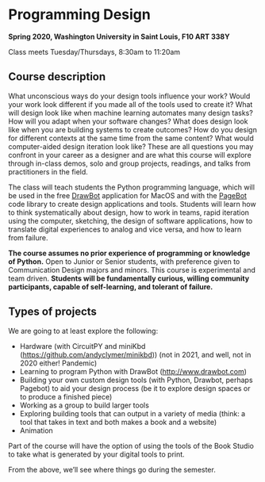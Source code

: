 # Programming Design
__Spring 2020, Washington University in Saint Louis, F10 ART 338Y__

Class meets Tuesday/Thursdays, 8:30am to 11:20am

## Course description
What unconscious ways do your design tools influence your work? Would your work look different if you made all of the tools used to create it? What will design look like when machine learning automates many design tasks? How will you adapt when your software changes? What does design look like when you are building systems to create outcomes? How do you design for different contexts at the same time from the same content? What would computer-aided design iteration look like? These are all questions you may confront in your career as a designer and are what this course will explore through in-class demos, solo and group projects, readings, and talks from practitioners in the field. 

The class will teach students the Python programming language, which will be used in the free [DrawBot](http://www.drawbot.com) application for MacOS and with the [PageBot](http://pagebot.io) code library to create design applications and tools. Students will learn how to think systematically about design, how to work in teams, rapid iteration using the computer, sketching, the design of software applications, how to translate digital experiences to analog and vice versa, and how to learn from failure. 

__The course assumes no prior experience of programming or knowledge of Python.__ Open to Junior or Senior students, with preference given to Communication Design majors and minors. This course is experimental and team driven. __Students will be fundamentally curious, willing community participants, capable of self-learning, and tolerant of failure.__

## Types of projects
We are going to at least explore the following:

* Hardware (with CircuitPY and miniKbd (https://github.com/andyclymer/minikbd)) (not in 2021, and well, not in 2020 either! Pandemic)
* Learning to program Python with DrawBot (http://www.drawbot.com)
* Building your own custom design tools (with Python, Drawbot, perhaps Pagebot) to aid your design process (be it to explore design spaces or to produce a finished piece)
* Working as a group to build larger tools
* Exploring building tools that can output in a variety of media (think: a tool that takes in text and both makes a book and a website)
* Animation

Part of the course will have the option of using the tools of the Book Studio to take what is generated by your digital tools to print.

From the above, we’ll see where things go during the semester.
